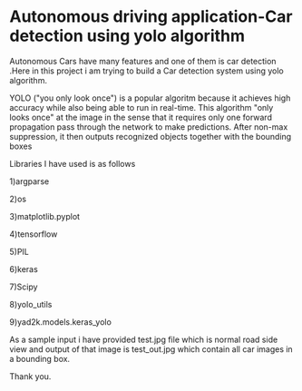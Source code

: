 # Autonomous driving application-Car detection using yolo algorithm
 Autonomous Cars have many features and one of them is  car detection .Here in this project i am trying to build a Car detection system using yolo algorithm.
 
 YOLO ("you only look once") is a popular algoritm because it achieves high accuracy while also being able to run in real-time. This algorithm "only looks once" at the image in the sense that it requires only one forward propagation pass through the network to make predictions. After non-max suppression, it then outputs recognized objects together with the bounding boxes
 
 Libraries I have used is as follows
 
 1)argparse
 
 2)os
 
 3)matplotlib.pyplot
 
 4)tensorflow
 
 5)PIL
 
 6)keras
 
 7)Scipy
 
 8)yolo_utils
 
 9)yad2k.models.keras_yolo

As a sample input i have provided test.jpg file which is normal road side view and output of that image is test_out.jpg which contain all car images in a bounding box.

Thank you.
